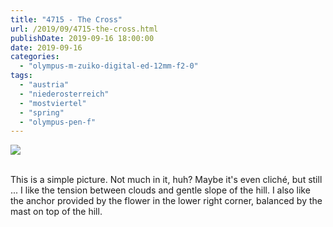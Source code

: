 ```yaml
---
title: "4715 - The Cross"
url: /2019/09/4715-the-cross.html
publishDate: 2019-09-16 18:00:00
date: 2019-09-16
categories: 
  - "olympus-m-zuiko-digital-ed-12mm-f2-0"
tags: 
  - "austria"
  - "niederosterreich"
  - "mostviertel"
  - "spring"
  - "olympus-pen-f"
---
```

<div class="container">
<div class="center"><a target="_blank" href="https://d25zfm9zpd7gm5.cloudfront.net/1200x1200/2018/20180422_122311_lr.jpg"><img class="webfeedsFeaturedVisual" src="https://d25zfm9zpd7gm5.cloudfront.net/0600x0600/2018/20180422_122311_lr.jpg" /></a></div>
</div>
<br />

This is a simple picture. Not much in it, huh? Maybe it's even
cliché, but still ... I like the tension between clouds and gentle
slope of the hill. I also like the anchor provided by the flower in
the lower right corner, balanced by the mast on top of the hill.